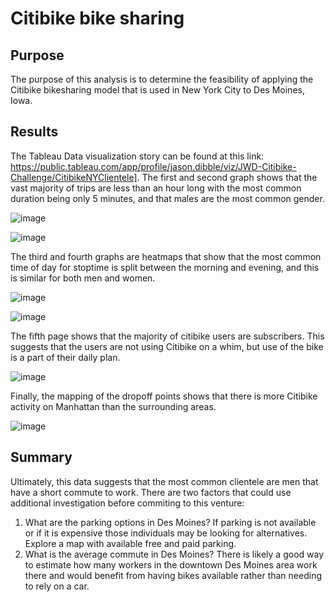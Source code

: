 # Citibike bike sharing

## Purpose
  The purpose of this analysis is to determine the feasibility of applying the Citibike bikesharing model that is used in New York City to Des Moines, Iowa.
## Results
  The Tableau Data visualization story can be found at this link: https://public.tableau.com/app/profile/jason.dibble/viz/JWD-Citibike-Challenge/CitibikeNYClientele]. 
  The first and second graph shows that the vast majority of trips are less than an hour long with the most common duration being only 5 minutes, and that males are the most common gender. 
  
  ![image](https://user-images.githubusercontent.com/40553064/128583967-ba9cd189-6734-43e6-b6b7-1b673be956a8.png)

  ![image](https://user-images.githubusercontent.com/40553064/128583972-dbea2aad-19e9-4b04-8fc1-9cf8ef674f8f.png)

  The third and fourth graphs are heatmaps that show that the most common time of day for stoptime is split between the morning and evening, and this is similar for both men and women.
  
  ![image](https://user-images.githubusercontent.com/40553064/128583990-6604265c-5c56-4288-9127-946d8b5cac9e.png)

  ![image](https://user-images.githubusercontent.com/40553064/128584019-c5833ad9-9e39-4f6b-bc52-98b3b50ad0ef.png)


  The fifth page shows that the majority of citibike users are subscribers. This suggests that the users are not using Citibike on a whim, but use of the bike is a part of their daily plan.
  
  ![image](https://user-images.githubusercontent.com/40553064/128584037-865dcebd-5233-4740-87a0-b1aa84a528f3.png)
  
  Finally, the mapping of the dropoff points shows that there is more Citibike activity on Manhattan than the surrounding areas.
  
  ![image](https://user-images.githubusercontent.com/40553064/128584044-0cbcba70-d6be-4b94-9ac6-aac071aadc2f.png)
  
## Summary
  Ultimately, this data suggests that the most common clientele are men that have a short commute to work. 
  There are two factors that could use additional investigation before commiting to this venture:
  1. What are the parking options in Des Moines? If parking is not available or if it is expensive those individuals may be looking for alternatives. Explore a map with available free and paid parking.
  2. What is the average commute in Des Moines? There is likely a good way to estimate how many workers in the downtown Des Moines area work there and would benefit from having bikes available rather than needing to rely on a car.
